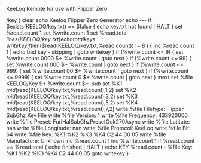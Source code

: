 KeeLoq Remote
for use with Flipper Zero


/key {
  clear
  echo Keeloq Flipper Zero Generator
  echo ---
  if $exists(KEELOQ/key.txt) == $false { echo  key.txt not found | HALT }
  set %read.count 1
  set %write.count 1
  set %read.total $lines(KEELOQ/key.txt)
  echo total keys: %read.total
  :writekey
  if ($len($read(KEELOQ/key.txt,%read.count)) != 8 ) { inc %read.count 1 | echo bad key - skipping | goto writekey }
  if (%write.count <= 9) { set %write.count 0000 $+ %write.count | goto next }
  if (%write.count <= 99) { set %write.count 000 $+ %write.count | goto next }
  if (%write.count <= 999) { set %write.count 00 $+ %write.count | goto next }
  if (%write.count <= 9999) { set %write.count 0 $+ %write.count | goto next }
  :next
  set %file KEELOQ/Key $+ %write.count $+ .sub 
  set %K1 $mid($read(KEELOQ/key.txt,%read.count),1,2)
  set %K2 $mid($read(KEELOQ/key.txt,%read.count),3,2)
  set %K3 $mid($read(KEELOQ/key.txt,%read.count),5,2)
  set %K4 $mid($read(KEELOQ/key.txt,%read.count),7,2)
  write %file Filetype: Flipper SubGhz Key File
  write %file Version: 1
  write %file Frequency: 433920000
  write %file Preset: FuriHalSubGhzPresetOok270Async
  write %file Latitute: nan
  write %file Longitude: nan
  write %file Protocol: KeeLoq
  write %file Bit: 64
  write %file Key: %K1 %K2 %K3 %K4 C2 44 00 05
  write %file Manufacture: Unknown
  inc %read.count 1
  inc %write.count 1
  if %read.count == %read.total { echo finished | HALT }
  echo KEY %read.count - %file Key: %K1 %K2 %K3 %K4 C2 44 00 05
  goto writekey
}

